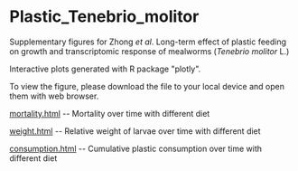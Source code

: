 # Plastic_Tenebrio_molitor

Supplementary figures for Zhong <i>et al</i>. Long-term effect of plastic feeding on growth and transcriptomic response of mealworms (<i>Tenebrio molitor</i> L.)

Interactive plots generated with R package "plotly".

To view the figure, please download the file to your local device and open them with web browser.

[mortality.html](https://github.com/xieyichun50/Plastic_Tenebrio_molitor/blob/main/docs/consumption.html) -- Mortality over time with different diet

[weight.html](https://github.com/xieyichun50/Plastic_Tenebrio_molitor/blob/main/docs/weight.html) -- Relative weight of larvae over time with different diet

[consumption.html](https://github.com/xieyichun50/Plastic_Tenebrio_molitor/blob/main/docs/consumption.html) -- Cumulative plastic consumption over time with different diet

